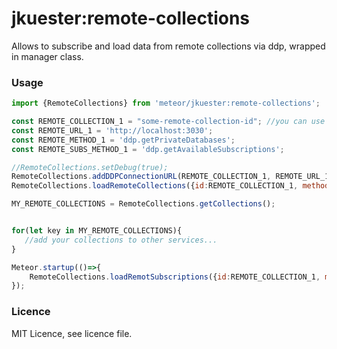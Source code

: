 # jkuester:remote-collections

Allows to subscribe and load data from remote collections via ddp, wrapped in manager class.

### Usage

```javascript
import {RemoteCollections} from 'meteor/jkuester:remote-collections';

const REMOTE_COLLECTION_1 = "some-remote-collection-id"; //you can use a hash fct if you want
const REMOTE_URL_1 = 'http://localhost:3030';
const REMOTE_METHOD_1 = 'ddp.getPrivateDatabases';
const REMOTE_SUBS_METHOD_1 = 'ddp.getAvailableSubscriptions';

//RemoteCollections.setDebug(true);
RemoteCollections.addDDPConnectionURL(REMOTE_COLLECTION_1, REMOTE_URL_1);
RemoteCollections.loadRemoteCollections({id:REMOTE_COLLECTION_1, method:REMOTE_METHOD_1});

MY_REMOTE_COLLECTIONS = RemoteCollections.getCollections();


for(let key in MY_REMOTE_COLLECTIONS){
   //add your collections to other services...
}

Meteor.startup(()=>{
    RemoteCollections.loadRemotSubscriptions({id:REMOTE_COLLECTION_1, method:REMOTE_SUBS_METHOD_1});
});
```

### Licence

MIT Licence, see licence file.